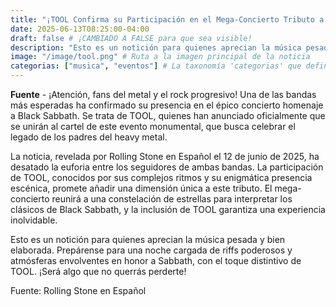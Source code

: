 ```yaml
---
title: "¡TOOL Confirma su Participación en el Mega-Concierto Tributo a Black Sabbath!"
date: 2025-06-13T08:25:00-04:00
draft: false # ¡CAMBIADO A FALSE para que sea visible!
description: "Esto es un notición para quienes aprecian la música pesada y bien elaborada. Prepárense para una noche cargada de riffs poderosos y atmósferas envolventes en honor a Sabbath, con el toque distintivo de TOOL."
image: "/image/tool.png" # Ruta a la imagen principal de la noticia
categorias: ["musica", "eventos"] # La taxonomía 'categorias' que definimos en hugo.toml
---
```


**Fuente** - ¡Atención, fans del metal y el rock progresivo! Una de las bandas más esperadas ha confirmado su presencia en el épico concierto homenaje a Black Sabbath. Se trata de TOOL, quienes han anunciado oficialmente que se unirán al cartel de este evento monumental, que busca celebrar el legado de los padres del heavy metal.

La noticia, revelada por Rolling Stone en Español el 12 de junio de 2025, ha desatado la euforia entre los seguidores de ambas bandas. La participación de TOOL, conocidos por sus complejos ritmos y su enigmática presencia escénica, promete añadir una dimensión única a este tributo. El mega-concierto reunirá a una constelación de estrellas para interpretar los clásicos de Black Sabbath, y la inclusión de TOOL garantiza una experiencia inolvidable.

Esto es un notición para quienes aprecian la música pesada y bien elaborada. Prepárense para una noche cargada de riffs poderosos y atmósferas envolventes en honor a Sabbath, con el toque distintivo de TOOL. ¡Será algo que no querrás perderte!

Fuente: Rolling Stone en Español